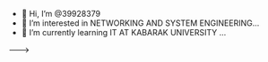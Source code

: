 - 👋 Hi, I’m @39928379
- 👀 I’m interested in NETWORKING AND SYSTEM ENGINEERING...
- 🌱 I’m currently learning  IT AT KABARAK UNIVERSITY ...

--->
